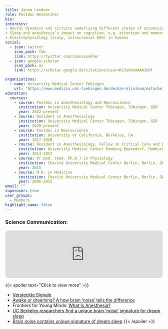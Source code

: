 ```yaml
---
title: Janna Lendner
role: Postdoc Researcher
bio:
interests:
- Neural dynamics and circuits underlying different states of unconsciousness such as sleep, anesthesia, coma and seizures
- Sleep and anesthesia’s impact on cognition, e.g. attention and memory
- Electrophysiology (scalp, intracranial EEG) in humans
social:
  - icon: twitter
    icon_pack: fab
    link: https://twitter.com/JannaLendner
  - icon: google-scholar
    icon_pack: ai
    link: https://scholar.google.de/citations?user=RL5sGKoAAAAJ&hl

organizations:
  - name: University Medical Center Tübingen
    url: "https://www.medizin.uni-tuebingen.de/de/das-klinikum/mitarbeiter/profil/2302"
education:
  courses:
    - course: Postdoc in Anesthesiology and Neuroscience
      institution: University Medical Center Tübingen, Tübingen, GER
      year: 2022-present
    - course: Resident in Anesthesiology
      institution: University Medical Center Tübingen, Tübingen, GER
      year: 2020-present
    - course: Postdoc in Neuroscience
      institution: University of California, Berkeley, CA
      year: 2017-2020
    - course: Resident in Anesthesiology, Fellow in Critical Care and Emergency Medicine
      institution: University Medical Center Hamburg Eppendorf, Hamburg, GER
      year: 2013-2017
    - course: Dr.med. (med. Ph.D.) in Physiology
      institution: Charité University Medical Center Berlin, Berlin, GER
      year: 2015
    - course: M.D. in Medicine
      institution: Charité University Medical Center Berlin, Berlin, GER
      year: 2006-2012
email: ""
superuser: true
user_groups:
  - Members
highlight_name: false
---
```



### Science Communication:
<iframe style="border-radius:12px" src="https://open.spotify.com/embed/episode/45CTSFIXZyZXTrXZElKE6w?utm_source=generator" width="100%" height="152" frameBorder="0" allowfullscreen="" allow="autoplay; clipboard-write; encrypted-media; fullscreen; picture-in-picture"></iframe>

{{< spoiler text="Click to view more" >}}
- [Versteckte Signale](https://www.spektrum.de/magazin/aperiodische-aktivitaet-versteckte-signale-im-eeg-rauschen/1969873)
- [Awake or dreaming? A how brain ‘noise’ tells the difference](https://thesciencebreaker.org/breaks/health-physiology/awake-or-dreaming-how-brain-noise-tells-the-difference)
- Frontiers for Young Minds: [What Is Anesthesia?](https://kids.frontiersin.org/articles/10.3389/frym.2021.524571)
- [UC Berkeley researchers find a unique brain ‘noise’ signature for dream sleep](https://www.dailycal.org/2020/08/09/uc-berkeley-researchers-find-a-unique-brain-noise-signature-for-dream-sleep/)
- [Brain noise contains unique signature of dream sleep](https://vcresearch.berkeley.edu/news/brain-noise-contains-unique-signature-dream-sleep)
{{< /spoiler >}}
